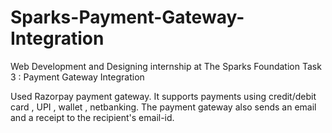 # Sparks-Payment-Gateway-Integration

Web Development and Designing internship at The Sparks Foundation
Task 3 : Payment Gateway Integration

Used Razorpay payment gateway. It supports payments using credit/debit card , UPI , wallet , netbanking. The payment gateway also sends an email and a receipt to the recipient's email-id.
